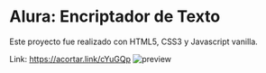 # Alura: Encriptador de Texto

Este proyecto fue realizado con HTML5, CSS3 y Javascript vanilla.

Link: https://acortar.link/cYuGQp
![preview](https://github.com/user-attachments/assets/a942174c-2c29-4213-8144-347ea10d94f7)



